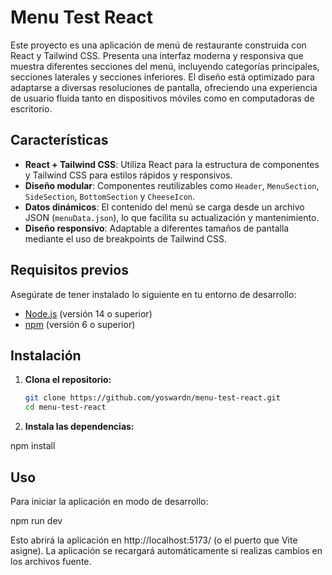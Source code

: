 # Menu Test React

Este proyecto es una aplicación de menú de restaurante construida con React y Tailwind CSS. Presenta una interfaz moderna y responsiva que muestra diferentes secciones del menú, incluyendo categorías principales, secciones laterales y secciones inferiores. El diseño está optimizado para adaptarse a diversas resoluciones de pantalla, ofreciendo una experiencia de usuario fluida tanto en dispositivos móviles como en computadoras de escritorio.

## Características

- **React + Tailwind CSS**: Utiliza React para la estructura de componentes y Tailwind CSS para estilos rápidos y responsivos.
- **Diseño modular**: Componentes reutilizables como `Header`, `MenuSection`, `SideSection`, `BottomSection` y `CheeseIcon`.
- **Datos dinámicos**: El contenido del menú se carga desde un archivo JSON (`menuData.json`), lo que facilita su actualización y mantenimiento.
- **Diseño responsivo**: Adaptable a diferentes tamaños de pantalla mediante el uso de breakpoints de Tailwind CSS.

## Requisitos previos

Asegúrate de tener instalado lo siguiente en tu entorno de desarrollo:

- [Node.js](https://nodejs.org/) (versión 14 o superior)
- [npm](https://www.npmjs.com/) (versión 6 o superior)

## Instalación

1. **Clona el repositorio:**

   ```bash
   git clone https://github.com/yoswardn/menu-test-react.git
   cd menu-test-react

2. **Instala las dependencias:**

npm install

## Uso

Para iniciar la aplicación en modo de desarrollo:

npm run dev

Esto abrirá la aplicación en http://localhost:5173/ (o el puerto que Vite asigne). La aplicación se recargará automáticamente si realizas cambios en los archivos fuente.
